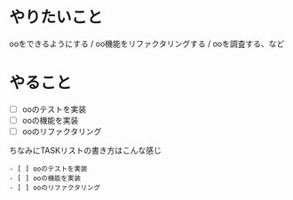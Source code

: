 # やりたいこと

ooをできるようにする / oo機能をリファクタリングする / ooを調査する、など

# やること

- [ ] ooのテストを実装
- [ ] ooの機能を実装
- [ ] ooのリファクタリング

ちなみにTASKリストの書き方はこんな感じ

```
- [ ] ooのテストを実装
- [ ] ooの機能を実装
- [ ] ooのリファクタリング
```
